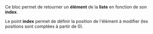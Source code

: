 Ce bloc permet de retourner un **élément** de la **liste** en fonction de son **index**.

Le point **index** permet de définir la position de l'élément à modifier (les positions sont comptées à partir de 0).
